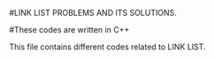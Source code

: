 #LINK LIST PROBLEMS AND ITS SOLUTIONS.

#These codes are written in C++

This file contains different codes related to LINK LIST.


